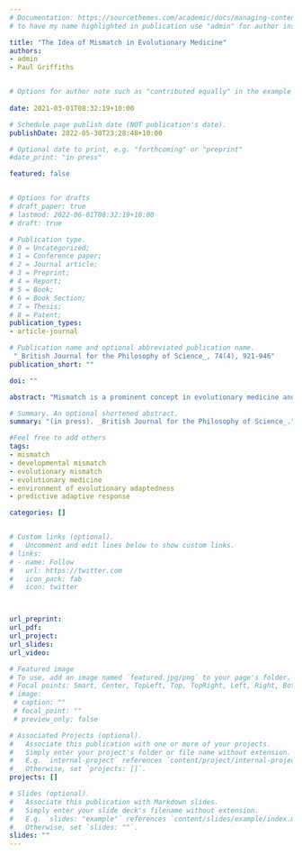 ```yaml
---
# Documentation: https://sourcethemes.com/academic/docs/managing-content/
# to have my name highlighted in publication use "admin" for author instead of Pierrick Bourrat

title: "The Idea of Mismatch in Evolutionary Medicine"
authors:
- admin
- Paul Griffiths


# Options for author note such as "contributed equally" in the example below, assuming they are three authors, the third author is corresponding author.
 
date: 2021-03-01T08:32:19+10:00

# Schedule page publish date (NOT publication's date).
publishDate: 2022-05-30T23:28:48+10:00

# Optional date to print, e.g. "forthcoming" or "preprint"
#date_print: "in press"

featured: false


# Options for drafts
# draft_paper: true
# lastmod: 2022-06-01T08:32:19+10:00
# draft: true

# Publication type.
# 0 = Uncategorized;
# 1 = Conference paper;
# 2 = Journal article;
# 3 = Preprint;
# 4 = Report;
# 5 = Book;
# 6 = Book Section;
# 7 = Thesis;
# 8 = Patent;
publication_types:
- article-journal

# Publication name and optional abbreviated publication name.
 "_British Journal for the Philosophy of Science_, 74(4), 921-946"
publication_short: ""

doi: ""

abstract: "Mismatch is a prominent concept in evolutionary medicine and a number of philosophers have published analyses of this concept. The word ‘mismatch’ has been used in a diversity of ways across a range of sciences, leading these authors to regard it as a vague concept in need of philosophical clarification. Here, in contrast, we concentrate on the use of mismatch in modelling and experimentation in evolutionary medicine. This reveals a rigorous theory of mismatch within which the term ‘mismatch’ is indeed used in several ways, not because it is ill-defined but because different forms of mismatch are distinguished within the theory. Contemporary evolutionary medicine has unified the idea of ‘evolutionary mismatch’, derived from the older idea of ‘adaptive lag’ in evolution, with ideas about mismatch in development and physiology derived from the Developmental Origins of Health and Disease (DOHaD) paradigm. A number of publications in evolutionary medicine have tried to make this theoretical framework explicit. We build on these to present the theory in as simple and general a form as possible. We introduce terminology, largely drawn from the existing literature, to distinguish the different forms of mismatch. This integrative theory of mismatch captures how organisms track environments across space and time on multiple scales in order to maintain an adaptive match to the environment, and how failures of adaptive tracking lead to disease. Mismatch is a productive organising concept within this theory which helps researchers articulate how physiology, development and evolution interact with one another and with environmental change to explain health outcomes."

# Summary. An optional shortened abstract.
summary: "(in press). _British Journal for the Philosophy of Science_."

#Feel free to add others
tags:
- mismatch
- developmental mismatch
- evolutionary mismatch
- evolutionary medicine
- environment of evolutionary adaptedness
- predictive adaptive response

categories: []


# Custom links (optional).
#   Uncomment and edit lines below to show custom links.
# links:
# - name: Follow
#   url: https://twitter.com
#   icon_pack: fab
#   icon: twitter



url_preprint:
url_pdf:
url_project:
url_slides:
url_video:

# Featured image
# To use, add an image named `featured.jpg/png` to your page's folder. 
# Focal points: Smart, Center, TopLeft, Top, TopRight, Left, Right, BottomLeft, Bottom, BottomRight.
# image:
 # caption: ""
 # focal_point: ""
 # preview_only: false

# Associated Projects (optional).
#   Associate this publication with one or more of your projects.
#   Simply enter your project's folder or file name without extension.
#   E.g. `internal-project` references `content/project/internal-project/index.md`.
#   Otherwise, set `projects: []`.
projects: []

# Slides (optional).
#   Associate this publication with Markdown slides.
#   Simply enter your slide deck's filename without extension.
#   E.g. `slides: "example"` references `content/slides/example/index.md`.
#   Otherwise, set `slides: ""`.
slides: ""
---
```





